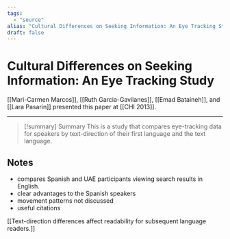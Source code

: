 ```yaml
---
tags:
  - "source"
alias: "Cultural Differences on Seeking Information: An Eye Tracking Study"
draft: false
---
```

# Cultural Differences on Seeking Information: An Eye Tracking Study

[[Mari-Carmen Marcos]], [[Ruth Garcia-Gavilanes]], [[Emad Bataineh]], and [[Lara Pasarin]] presented this paper at [[CHI 2013]].

---

> [!summary] Summary
> This is a study that compares eye-tracking data for speakers by text-direction of their first language and the text language.

## Notes
- compares Spanish and UAE participants viewing search results in English. 
- clear advantages to the Spanish speakers
- movement patterns not discussed
- useful citations

[[Text-direction differences affect readability for subsequent language readers.]]